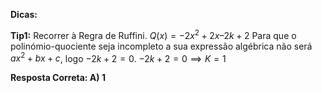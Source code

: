**Dicas:**

**Tip1:** Recorrer à Regra de Ruffini.
$Q(x) = -2x^2 + 2x – 2k + 2$
Para que o polinómio-quociente seja incompleto a sua expressão algébrica não será $ax^2 + bx + c$, logo $-2k + 2 = 0$.
$-2k + 2 = 0 ⟹ K = 1$

**Resposta Correta: A) 1**

